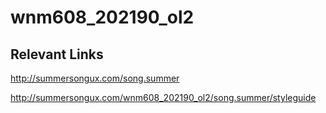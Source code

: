 # wnm608_202190_ol2
## Relevant Links
http://summersongux.com/song.summer

http://summersongux.com/wnm608_202190_ol2/song.summer/styleguide

